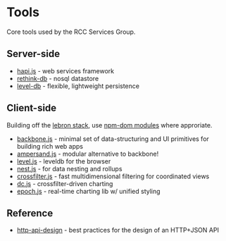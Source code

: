 # Tools

Core tools used by the RCC Services Group.


## Server-side

* [hapi.js](http://hapijs.com/) - web services framework
* [rethink-db](http://rethinkdb.com/) - nosql datastore
* [level-db](http://leveldb.org/) - flexible, lightweight persistence


## Client-side

Building off the [lebron stack](http://lebron.technology/), use [npm-dom
modules](https://github.com/npm-dom) where approriate.

* [backbone.js](http://backbonejs.org/) - minimal set of data-structuring 
  and UI primitives for building rich web apps
* [ampersand.js](http://blog.andyet.com/2014/06/25/introducing-ampersand-js/) - modular alternative to backbone!
* [level.js](https://github.com/maxogden/level.js) - leveldb for the browser
* [nest.js](https://github.com/joyrexus/nest) - for data nesting and rollups
* [crossfilter.js](http://square.github.io/crossfilter/) - fast
  multidimensional filtering for coordinated views
* [dc.js](http://dc-js.github.io/dc.js/) - crossfilter-driven charting
* [epoch.js](http://fastly.github.io/epoch/) - real-time charting lib w/
  unified styling


## Reference

* [http-api-design](https://github.com/interagent/http-api-design) - best
  practices for the design of an HTTP+JSON API

